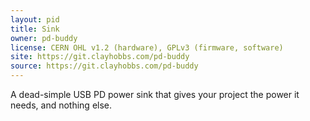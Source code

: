 ```yaml
---
layout: pid
title: Sink
owner: pd-buddy
license: CERN OHL v1.2 (hardware), GPLv3 (firmware, software)
site: https://git.clayhobbs.com/pd-buddy
source: https://git.clayhobbs.com/pd-buddy
---
```

A dead-simple USB PD power sink that gives your project the power it needs, and
nothing else.
